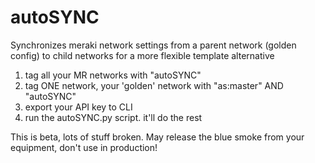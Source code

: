 # autoSYNC
Synchronizes meraki network settings from a parent network (golden config) to child networks for a more flexible template alternative


1. tag all your MR networks with "autoSYNC"
2. tag ONE network, your 'golden' network with "as:master" AND "autoSYNC"
3. export your API key to CLI
4. run the autoSYNC.py script. it'll do the rest


This is beta, lots of stuff broken. May release the blue smoke from your equipment, don't use in production!
